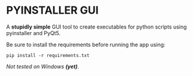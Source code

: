 # PYINSTALLER GUI

A **stupidly simple** GUI tool to create executables for python scripts using pyinstaller and PyQt5.

Be sure to install the requirements before running the app using:
```
pip install -r requirements.txt
```

*Not tested on Windows **(yet)***.